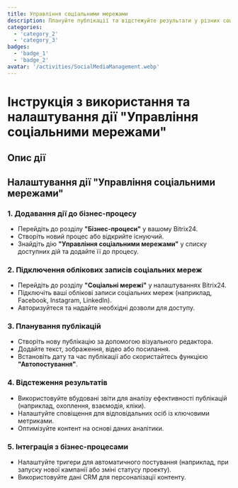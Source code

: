 ```yaml
---
title: Управління соціальними мережами
description: Плануйте публікації та відстежуйте результати у різних соціальних платформах.
categories: 
  - 'category_2'
  - 'category_3'
badges: 
  - 'badge_1'
  - 'badge_2'
avatar: '/activities/SocialMediaManagement.webp'
---
```


# Інструкція з використання та налаштування дії "Управління соціальними мережами"

## Опис дії

## **Налаштування дії "Управління соціальними мережами"**

### 1. Додавання дії до бізнес-процесу
- Перейдіть до розділу **"Бізнес-процеси"** у вашому Bitrix24.
- Створіть новий процес або відкрийте існуючий.
- Знайдіть дію **"Управління соціальними мережами"** у списку доступних дій та додайте її до процесу.

### 2. Підключення облікових записів соціальних мереж
- Перейдіть до розділу **"Соціальні мережі"** у налаштуваннях Bitrix24.
- Підключіть ваші облікові записи соціальних мереж (наприклад, Facebook, Instagram, LinkedIn).
- Авторизуйтеся та надайте необхідні дозволи для доступу.

### 3. Планування публікацій
- Створіть нову публікацію за допомогою візуального редактора.
- Додайте текст, зображення, відео або посилання.
- Встановіть дату та час публікації або скористайтесь функцією **"Автопостування"**.

### 4. Відстеження результатів
- Використовуйте вбудовані звіти для аналізу ефективності публікацій (наприклад, охоплення, взаємодія, кліки).
- Налаштуйте сповіщення для відповідальних осіб із ключовими метриками.
- Оптимізуйте контент на основі даних аналітики.

### 5. Інтеграція з бізнес-процесами
- Налаштуйте тригери для автоматичного постування (наприклад, при запуску нової кампанії або зміні статусу проекту).
- Використовуйте дані CRM для персоналізації контенту.